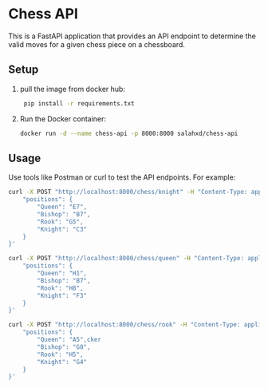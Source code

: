 # Chess API

This is a FastAPI application that provides an API endpoint to determine the valid moves for a given chess piece on a chessboard.

## Setup


1. pull the image from docker hub:

   ```sh
    pip install -r requirements.txt   
    ```

2. Run the Docker container:
   ```sh
   docker run -d --name chess-api -p 8000:8000 salahxd/chess-api
   ```

## Usage

Use tools like Postman or curl to test the API endpoints. For example:



```sh
curl -X POST "http://localhost:8000/chess/knight" -H "Content-Type: application/json" -d '{
    "positions": {
        "Queen": "E7",
        "Bishop": "B7",
        "Rook": "G5",
        "Knight": "C3"
    }
}'

```
```sh
curl -X POST "http://localhost:8000/chess/queen" -H "Content-Type: application/json" -d '{
    "positions": {
        "Queen": "H1",
        "Bishop": "B7",
        "Rook": "H8",
        "Knight": "F3"
    }
}'

```

```sh
curl -X POST "http://localhost:8000/chess/rook" -H "Content-Type: application/json" -d '{
    "positions": {
        "Queen": "A5",cker
        "Bishop": "G8",
        "Rook": "H5",
        "Knight": "G4"
    }
}'

```
